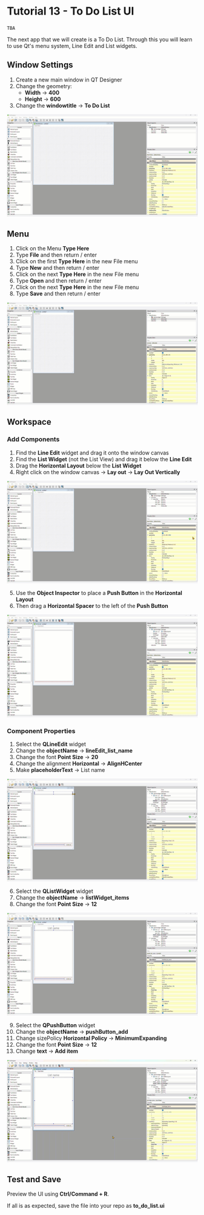 # Tutorial 13 - To Do List UI

```{admonition} In this tutorial you will:
TBA
```

The next app that we will create is a To Do List. Through this you will learn to use Qt's menu system, Line Edit and List widgets. 

## Window Settings

1. Create a new main window in QT Designer
2. Change the geometry:
   - **Width** &rarr; **400**
   - **Height** &rarr; **600**
3. Change the **windowtitle** &rarr; **To Do List**

![window geometry](./assets/img/15/01_window_geometry.gif)

## Menu

1. Click on the Menu **Type Here**
2. Type **File** and then return / enter
3. Click on the first **Type Here** in the new File menu
4. Type **New** and then return / enter
5. Click on the next **Type Here** in the new File menu
6. Type **Open** and then return / enter
7. Click on the next **Type Here** in the new File menu
8. Type **Save** and then return / enter

![menu](./assets/img/15/02_menu.gif)

## Workspace

### Add Components

1. Find the **Line Edit** widget and drag it onto the window canvas
2. Find the **List Widget** (not the List View) and drag it below the **Line Edit**
3. Drag the **Horizontal Layout** below the **List Widget**
4. Right click on the window canvas &rarr; **Lay out** &rarr; **Lay Out Vertically**

![main window](./assets/img/15/03_working_space.gif)

5. Use the **Object Inspector** to place a **Push Button** in the **Horizontal Layout**
6. Then drag a **Horizontal Spacer** to the left of the **Push Button**

![add button](./assets/img/15/04_adding_button.gif)

### Component Properties

1. Select the **QLineEdit** widget
2. Change the **objectName** &rarr; **lineEdit_list_name**
3. Change the font **Point Size** &rarr; **20**
4. Change the alignment **Horizontal** &rarr; **AlignHCenter**
5. Make **placeholderText** &rarr; List name

![list name](./assets/img/15/05_list_name.gif)

6. Select the **QListWidget** widget
7. Change the **objectName** &rarr; **listWidget_items**
8. Change the font **Point Size** &rarr; **12**

![list widget](./assets/img/15/06_list_widget.gif)

9. Select the **QPushButton** widget
10. Change the **objectName** &rarr; **pushButton_add**
11. Change sizePolicy **Horizontal Policy** &rarr; **MinimumExpanding**
12. Change the font **Point Size** &rarr; **12**
13. Change **text** &rarr; **Add item**

![add button](./assets/img/15/07_add_button.gif)

## Test and Save

Preview the UI using **Ctrl/Command + R**.

If all is as expected, save the file into your repo as **to_do_list.ui**
